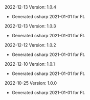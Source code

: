 2022-12-13 Version: 1.0.4
- Generated csharp 2021-01-01 for Ft.

2022-12-13 Version: 1.0.3
- Generated csharp 2021-01-01 for Ft.

2022-12-12 Version: 1.0.2
- Generated csharp 2021-01-01 for Ft.

2022-12-10 Version: 1.0.1
- Generated csharp 2021-01-01 for Ft.

2022-10-25 Version: 1.0.0
- Generated csharp 2021-01-01 for Ft.

